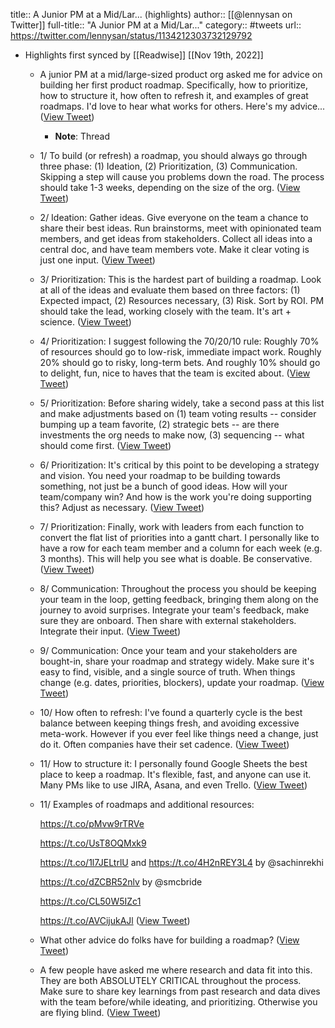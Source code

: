 title:: A Junior PM at a Mid/Lar... (highlights)
author:: [[@lennysan on Twitter]]
full-title:: "A Junior PM at a Mid/Lar..."
category:: #tweets
url:: https://twitter.com/lennysan/status/1134212303732129792

- Highlights first synced by [[Readwise]] [[Nov 19th, 2022]]
	- A junior PM at a mid/large-sized product org asked me for advice on building her first product roadmap. Specifically, how to prioritize, how to structure it, how often to refresh it, and examples of great roadmaps. I'd love to hear what works for others. Here's my advice... ([View Tweet](https://twitter.com/lennysan/status/1134212303732129792))
		- **Note**: Thread
	- 1/ To build (or refresh) a roadmap, you should always go through three phase: (1) Ideation, (2) Prioritization, (3) Communication. Skipping a step will cause you problems down the road. The process should take 1-3 weeks, depending on the size of the org. ([View Tweet](https://twitter.com/lennysan/status/1134212304331874304))
	- 2/ Ideation: Gather ideas. Give everyone on the team a chance to share their best ideas. Run brainstorms, meet with opinionated team members, and get ideas from stakeholders. Collect all ideas into a central doc, and have team members vote. Make it clear voting is just one input. ([View Tweet](https://twitter.com/lennysan/status/1134212305003003904))
	- 3/ Prioritization: This is the hardest part of building a roadmap. Look at all of the ideas and evaluate them based on three factors: (1) Expected impact, (2) Resources necessary, (3) Risk. Sort by ROI. PM should take the lead, working closely with the team. It's art + science. ([View Tweet](https://twitter.com/lennysan/status/1134212305833431040))
	- 4/ Prioritization: I suggest following the 70/20/10 rule: Roughly 70% of resources should go to low-risk, immediate impact work. Roughly 20% should go to risky, long-term bets. And roughly 10% should go to delight, fun, nice to haves that the team is excited about. ([View Tweet](https://twitter.com/lennysan/status/1134212306458464257))
	- 5/ Prioritization: Before sharing widely, take a second pass at this list and make adjustments based on (1) team voting results -- consider bumping up a team favorite, (2) strategic bets -- are there investments the org needs to make now, (3) sequencing -- what should come first. ([View Tweet](https://twitter.com/lennysan/status/1134212307112742912))
	- 6/ Prioritization: It's critical by this point to be developing a strategy and vision. You need your roadmap to be building towards something, not just be a bunch of good ideas. How will your team/company win? And how is the work you're doing supporting this? Adjust as necessary. ([View Tweet](https://twitter.com/lennysan/status/1134212307758735360))
	- 7/ Prioritization: Finally, work with leaders from each function to convert the flat list of priorities into a gantt chart. I personally like to have a row for each team member and a column for each week (e.g. 3 months). This will help you see what is doable. Be conservative. ([View Tweet](https://twitter.com/lennysan/status/1134212308471672832))
	- 8/ Communication: Throughout the process you should be keeping your team in the loop, getting feedback, bringing them along on the journey to avoid surprises. Integrate your team's feedback, make sure they are onboard. Then share with external stakeholders. Integrate their input. ([View Tweet](https://twitter.com/lennysan/status/1134212309142794240))
	- 9/ Communication: Once your team and your stakeholders are bought-in, share your roadmap and strategy widely. Make sure it's easy to find, visible, and a single source of truth. When things change (e.g. dates, priorities, blockers), update your roadmap. ([View Tweet](https://twitter.com/lennysan/status/1134212309826490369))
	- 10/ How often to refresh: I've found a quarterly cycle is the best balance between keeping things fresh, and avoiding excessive meta-work. However if you ever feel like things need a change, just do it. Often companies have their set cadence. ([View Tweet](https://twitter.com/lennysan/status/1134212310862446592))
	- 11/ How to structure it: I personally found Google Sheets the best place to keep a roadmap. It's flexible, fast, and anyone can use it. Many PMs like to use JIRA, Asana, and even Trello. ([View Tweet](https://twitter.com/lennysan/status/1134212311495823360))
	- 11/ Examples of roadmaps and additional resources:
	  
	  https://t.co/pMvw9rTRVe
	  
	  https://t.co/UsT8OQMxk9
	  
	  https://t.co/1l7JELtrlU and https://t.co/4H2nREY3L4 by @sachinrekhi 
	  
	  https://t.co/dZCBR52nlv by @smcbride
	  
	  https://t.co/CL50W5IZc1
	  
	  https://t.co/AVCijukAJl ([View Tweet](https://twitter.com/lennysan/status/1134212312259129346))
	- What other advice do folks have for building a roadmap? ([View Tweet](https://twitter.com/lennysan/status/1134212313110573056))
	- A few people have asked me where research and data fit into this. They are both ABSOLUTELY CRITICAL throughout the process. Make sure to share key learnings from past research and data dives with the team before/while ideating, and prioritizing. Otherwise you are flying blind. ([View Tweet](https://twitter.com/lennysan/status/1134538968911847424))